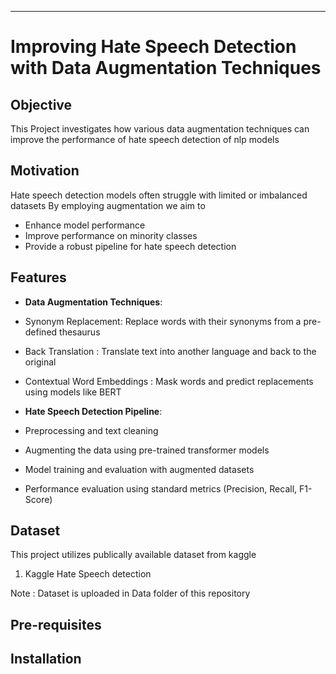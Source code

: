 ***********************
# Improving Hate Speech Detection with Data Augmentation Techniques

## Objective

This Project investigates how various data augmentation techniques can improve the performance of hate speech detection of nlp models

## Motivation

Hate speech detection models often struggle with limited or imbalanced datasets By employing augmentation we aim to
- Enhance model performance
- Improve performance on minority classes
- Provide a robust pipeline for hate speech detection

## Features
- **Data Augmentation Techniques**:
 - Synonym Replacement: Replace words with their synonyms from a pre-defined thesaurus
 - Back Translation : Translate text into another language and back to the original
 - Contextual Word Embeddings : Mask words and predict replacements using models like BERT 
 
- **Hate Speech Detection Pipeline**:
 - Preprocessing and text cleaning
 - Augmenting the data using pre-trained transformer models
 - Model training and evaluation with augmented datasets 
 - Performance evaluation using standard metrics (Precision, Recall, F1-Score)

## Dataset
 This project utilizes publically available dataset from kaggle
 1) Kaggle Hate Speech detection
 
 Note : Dataset is uploaded in Data folder of this repository

## Pre-requisites



## Installation
